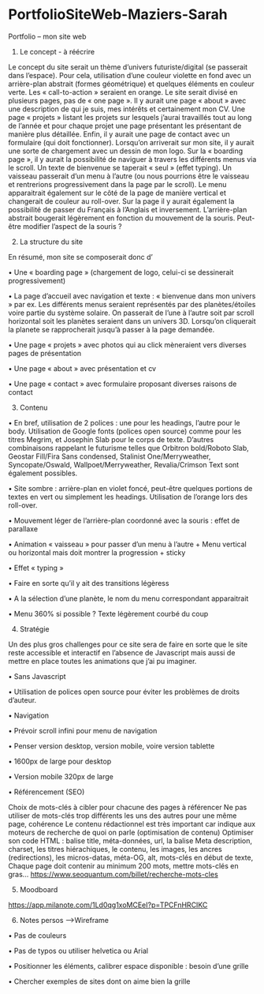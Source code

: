 # PortfolioSiteWeb-Maziers-Sarah

Portfolio – mon site web


1) Le concept - à réécrire

Le concept du site serait un thème d’univers futuriste/digital (se passerait dans l’espace).
Pour cela, utilisation d’une couleur violette en fond avec un arrière-plan abstrait (formes géométrique) et quelques éléments en couleur verte. Les « call-to-action » seraient en orange.
Le site serait divisé en plusieurs pages, pas de « one page ». Il y aurait une page « about » avec une description de qui je suis, mes intérêts et certainement mon CV. Une page « projets » listant les projets sur lesquels j’aurai travaillés tout au long de l’année et pour chaque projet une page présentant les présentant de manière plus détaillée. Enfin, il y aurait une page de contact avec un formulaire (qui doit fonctionner).
Lorsqu’on arriverait sur mon site, il y aurait une sorte de chargement avec un dessin de mon logo. Sur la « boarding page », il y aurait la possibilité de naviguer à travers les différents menus via le scroll. Un texte de bienvenue se taperait « seul » (effet typing). Un vaisseau passerait d’un menu à l’autre (ou nous pourrions être le vaisseau et rentrerions progressivement dans la page par le scroll). Le menu apparaitrait également sur le côté de la page de manière vertical et changerait de couleur au roll-over. Sur la page il y aurait également la possibilité de passer du Français à l’Anglais et inversement. L’arrière-plan abstrait bougerait légèrement en fonction du mouvement de la souris. Peut-être modifier l’aspect de la souris ? 


2) La structure du site

En résumé, mon site se composerait donc d’
	
•	Une « boarding page » (chargement de logo, celui-ci se dessinerait progressivement)

•	La page d’accueil avec navigation et texte : « bienvenue dans mon univers » par ex. Les différents menus seraient représentés par des planètes/étoiles voire partie du système solaire. On passerait de l’une à l’autre soit par scroll horizontal soit les planètes seraient dans un univers 3D. Lorsqu’on cliquerait la planete se rapprocherait jusqu’à passer à la page demandée.

•	Une page « projets » avec photos qui au click mèneraient vers diverses pages de présentation

•	Une page « about » avec présentation et cv

•	Une page « contact » avec formulaire proposant diverses raisons de contact


3) Contenu

• En bref, utilisation de 2 polices : une pour les headings, l’autre pour le body. Utilisation de Google fonts (polices open source) comme pour les titres Megrim, et Josephin Slab pour le corps de texte.
			D’autres combinaisons rappelant le futurisme telles que Orbitron bold/Roboto Slab, Geostar Fill/Fira Sans condensed, Stalinist One/Merryweather, Syncopate/Oswald, Wallpoet/Merryweather, Revalia/Crimson Text sont également possibles.

• Site sombre : arrière-plan en violet foncé, peut-être quelques portions de textes en vert ou simplement les headings. Utilisation de l’orange lors des roll-over.

• Mouvement léger de l’arrière-plan coordonné avec la souris : effet de parallaxe

• Animation « vaisseau » pour passer d’un menu à l’autre + Menu vertical ou horizontal mais doit montrer la progression + sticky

• Effet « typing »

• Faire en sorte qu’il y ait des transitions légèress

• A la sélection d’une planète, le nom du menu correspondant apparaitrait

• Menu 360% si possible ? Texte légèrement courbé du coup


4) Stratégie

Un des plus gros challenges pour ce site sera de faire en sorte que le site reste accessible et interactif en l’absence de Javascript       mais aussi de mettre en place toutes les animations que j’ai pu imaginer.

• Sans Javascript

• Utilisation de polices open source pour éviter les problèmes de droits d’auteur.

• Navigation

• Prévoir scroll infini pour menu de navigation

• Penser version desktop, version mobile, voire version tablette

• 1600px de large pour desktop

• Version mobile 320px de large
		
• Référencement (SEO)
		
Choix de mots-clés à cibler pour chacune des pages à référencer
Ne pas utiliser de mots-clés trop différents les uns des autres pour une même page, cohérence
Le contenu rédactionnel est très important car indique aux moteurs de recherche de quoi on parle (optimisation de contenu)
Optimiser son code HTML : balise title, méta-données, url, la balise Meta description, charset, les titres hiérachiques, le contenu, les images, les ancres (redirections), les micros-datas, méta-OG, alt, mots-clés en début de texte, Chaque page doit contenir au minimum 200 mots, mettre mots-clés en gras...
https://www.seoquantum.com/billet/recherche-mots-cles


5) Moodboard

https://app.milanote.com/1Ld0qg1xoMCEeI?p=TPCFnHRCIKC

6) Notes persos -->Wireframe

• Pas de couleurs

• Pas de typos ou utiliser helvetica ou Arial

• Positionner les éléments, calibrer espace disponible : besoin d’une grille

• Chercher exemples de sites dont on aime bien la grille


